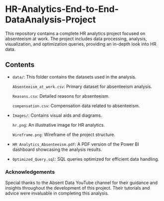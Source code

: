 # HR-Analytics-End-to-End-DataAnalysis-Project

This repository contains a complete HR analytics project focused on absenteeism at work. The project includes data processing, analysis, visualization, and optimization queries, providing an in-depth look into HR data.

## Contents 
- `data/`: This folder contains the datasets used in the analysis.

  `Absenteeism_at_work.csv`: Primary dataset for absenteeism analysis.

  `Reasons.csv`: Detailed reasons for absenteeism.

  `compensation.csv`: Compensation data related to absenteeism.

- `Images/`: Contains visual aids and diagrams.

   `hr.png`: An illustrative image for HR analytics.
  
   `Wireframe.png`: Wireframe of the project structure.
  
- `HR Analytics_Absenteeism.pdf`: A PDF version of the Power BI dashboard showcasing the analysis results.
  
- `Optimized_Query.sql`: SQL queries optimized for efficient data handling.


### Acknowledgements
Special thanks to the Absent Data YouTube channel for their guidance and insights throughout the development of this project. Their tutorials and advice were invaluable in completing this analysis.
